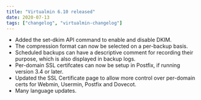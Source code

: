 ```yaml
---
title: "Virtualmin 6.10 released"
date: 2020-07-13
tags: ["changelog", "virtualmin-changelog"]
---
```


 - Added the set-dkim API command to enable and disable DKIM.
 - The compression format can now be selected on a per-backup basis.
 - Scheduled backups can have a descriptive comment for recording their purpose, which is also displayed in backup logs.
 - Per-domain SSL certifcates can now be setup in Postfix, if running version 3.4 or later.
 - Updated the SSL Certificate page to allow more control over per-domain certs for Webmin, Usermin, Postfix and Dovecot.
 - Many language updates.
